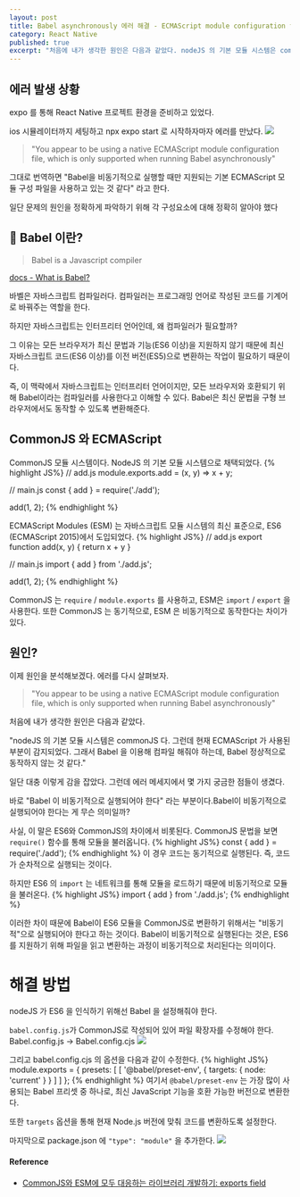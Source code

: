```yaml
---
layout: post
title: Babel asynchronously 에러 해결 - ECMAScript module configuration file
category: React Native
published: true
excerpt: "처음에 내가 생각한 원인은 다음과 같았다. nodeJS 의 기본 모듈 시스템은 commonJS 다. 그런데 현재 ECMAScript 가 사용된 부분이 감지되었다. 그래서 Babel 을 이용해 컴파일 해줘야 하는데, Babel 정상적으로 동작하지 않는 것 같다.일단 대충 이렇게 감을 잡았다. 그런데 에러 메세지에서 몇 가지 궁금한 점들이 생겼다. 이러한 차이 때문에 Babel이 ES6 모듈을 CommonJS로 변환하기 위해서는 비동기적으로 실행되어야 한다고 하는 것이다. Babel이 비동기적으로 실행된다는 것은, ES6 를 지원하기 위해 파일을 읽고 변환하는 과정이 비동기적으로 처리된다는 의미이다."
---
```


## 에러 발생 상황
expo 를 통해 React Native 프로젝트 환경을 준비하고 있었다. 

ios 시뮬레이터까지 세팅하고 npx expo start 로 시작하자마자 에러를 만났다. 
![](https://i.imgur.com/wb6QN84.png)

>"You appear to be using a native ECMAScript module configuration file, which is only supported when running Babel asynchronously"

그대로 번역하면 "Babel을 비동기적으로 실행할 때만 지원되는 기본 ECMAScript 모듈 구성 파일을 사용하고 있는 것 같다" 라고 한다. 

일단 문제의 원인을 정확하게 파악하기 위해 각 구성요소에 대해 정확히 알아야 했다
## 🤔 Babel 이란?
>Babel is a Javascript compiler 

[docs - What is Babel?](https://babeljs.io/docs/)

바벨은 자바스크립트 컴파일러다. 컴파일러는 프로그래밍 언어로 작성된 코드를 기계어로 바꿔주는 역할을 한다. 

하지만 자바스크립트는 인터프리터 언어인데, 왜 컴파일러가 필요할까?

그 이유는 모든 브라우저가 최신 문법과 기능(ES6 이상)을 지원하지 않기 때문에 최신 자바스크립트 코드(ES6 이상)를 이전 버전(ES5)으로 변환하는 작업이 필요하기 때문이다.

즉, 이 맥락에서 자바스크립트는 인터프리터 언어이지만, 모든 브라우저와 호환되기 위해 Babel이라는 컴파일러를 사용한다고 이해할 수 있다. Babel은 최신 문법을 구형 브라우저에서도 동작할 수 있도록 변환해준다.
## CommonJS 와 ECMAScript
CommonJS 모듈 시스템이다. NodeJS 의 기본 모듈 시스템으로 채택되었다. 
{% highlight JS%}
// add.js
module.exports.add = (x, y) => x + y;

// main.js
const { add } = require('./add');

add(1, 2);
{% endhighlight %}

ECMAScript Modules (ESM) 는 자바스크립트 모듈 시스템의 최신 표준으로, ES6 (ECMAScript 2015)에서 도입되었다. 
{% highlight JS%}
// add.js
export function add(x, y) {
  return x + y
}

// main.js
import { add } from './add.js';

add(1, 2);
{% endhighlight %}

CommonJS 는 `require` / `module.exports` 를 사용하고, ESM은 `import` / `export` 을 사용한다. 또한 CommonJS 는 동기적으로, ESM 은 비동기적으로 동작한다는 차이가 있다. 
## 원인?
이제 원인을 분석해보겠다. 에러를 다시 살펴보자. 

>"You appear to be using a native ECMAScript module configuration file, which is only supported when running Babel asynchronously"

처음에 내가 생각한 원인은 다음과 같았다. 

"nodeJS 의 기본 모듈 시스템은 commonJS 다. 그런데 현재 ECMAScript 가 사용된 부분이 감지되었다. 그래서 Babel 을 이용해 컴파일 해줘야 하는데, Babel 정상적으로 동작하지 않는 것 같다."

일단 대충 이렇게 감을 잡았다. 그런데 에러 메세지에서 몇 가지 궁금한 점들이 생겼다. 

바로 "Babel 이 비동기적으로 실행되어야 한다" 라는 부분이다.Babel이 비동기적으로 실행되어야 한다는 게 무슨 의미일까?

사실, 이 말은 ES6와 CommonJS의 차이에서 비롯된다. CommonJS 문법을 보면 `require()` 함수를 통해 모듈을 불러옵니다.
{% highlight JS%}
const { add } = require('./add');
{% endhighlight %}
이 경우 코드는 동기적으로 실행된다. 즉, 코드가 순차적으로 실행되는 것이다. 

하지만 ES6 의 `import` 는 네트워크를 통해 모듈을 로드하기 때문에 비동기적으로 모듈을 불러온다. 
{% highlight JS%}
import { add } from './add.js';
{% endhighlight %}

이러한 차이 때문에 Babel이 ES6 모듈을 CommonJS로 변환하기 위해서는 "비동기적"으로 실행되어야 한다고 하는 것이다. Babel이 비동기적으로 실행된다는 것은, ES6 를 지원하기 위해 파일을 읽고 변환하는 과정이 비동기적으로 처리된다는 의미이다.
# 해결 방법
nodeJS 가 ES6 을 인식하기 위해선 Babel 을 설정해줘야 한다.

`babel.config.js`가 CommonJS로 작성되어 있어 파일 확장자를 수정해야 한다.
Babel.config.js -> Babel.config.cjs
![](https://i.imgur.com/bpmzAib.png)

그리고 babel.config.cjs 의 옵션을 다음과 같이 수정한다. 
{% highlight JS%}
module.exports = {
  presets: [
    [
      '@babel/preset-env',
      {
        targets: {
          node: 'current'
        }
      }
    ]
  ]
};
{% endhighlight %}
여기서 `@babel/preset-env` 는 가장 많이 사용되는 Babel 프리셋 중 하나로, 최신 JavaScript 기능을 호환 가능한 버전으로 변환한다.

또한 `targets` 옵션을 통해 현재 Node.js 버전에 맞춰 코드를 변환하도록 설정한다.

마지막으로 package.json 에 `"type": "module"` 을 추가한다.
![](https://i.imgur.com/A9WWRPA.png)

#### Reference
- [CommonJS와 ESM에 모두 대응하는 라이브러리 개발하기: exports field](https://toss.tech/article/commonjs-esm-exports-field)

